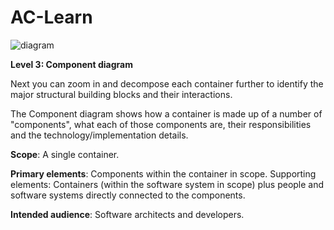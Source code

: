 # AC-Learn

![diagram](https://www.plantuml.com/plantuml/svg/0/ZLHDRnen4BqZyH-cd40Ah9Jsr5DIG6sY3Qa2fAgg2ddNPZ5uxPK_82ZgV-_OkqiM8bfE_fhtvitps3V64crTBjgj3rocmb46AsiBypcADDaDCcvNBd66wLH9owGTf2gF2DMSoArmXOk6d_hV1P5s_X17WbXcB6ujXYelbFJnHKbEsP9B1gFny_K52QmhCCV7gF3CID3dUDfVOaJV59fZbYWdnZ8TKRQzRcZt_95KbArDdVdeQ4ssnAIQ5xMmTYk-_Vaudor-tCs-BUBnr_5arEtvVSkjOF3hK0cCECaqoN_3xR0VCw8bUCa4oz8-VbWlke8dLz29UQA9tdTmEa51WxNnqoT6g8bseGQFN_BCQMAvaa0a1LTGxo7aH6-esacmxCLsUarsKx0KYQOuy2LF0zOptqyV9twi8WtO5GEMgpM73TjVWTbB9VUv2Nc8uCGmq-aTALzyKKvI5DqbgLWarG8vwuexFNXjjm0EfdHJGOn17Kpxr8V5ITNrGQaM4iS5nQ3U2LTUobywuwCUYDNyvOJfmGdB-o4hB5MAZKE3ZIKa3v1p_88aJ1X_DM7IO8vgyy89u1sWEnP8bccMbGwVSdaxGj5nEJlHEOeXnvM0dIP5KMhvSsps-CNRvxWlEfxV1PzYcD-1LKfikCNwD5IKWwCU2531S-f2d-5OknF34bkKxPJUDE7lqVWelFZ9KEYoQOHo6hqKAZFGtU6hn8R94oLCxptORgqf1BS8d3tFOEhdeUZAjt28hnEuj0giHcIqnPQZmSh8VnA0SLNxFJ6nYDyChInnlZszilifS7HTXsVWOoUCPwj4wIQaqOJdWQC68hyqyj0qvwCRukjBkIYukeEBP5IlNlllux_4ZVivJpul_wctHhx4SO_ujvHswuP9Yd_hNm00)

**Level 3: Component diagram**

Next you can zoom in and decompose each container further to identify the major structural building blocks and their interactions.

The Component diagram shows how a container is made up of a number of "components", what each of those components are, their responsibilities and the technology/implementation details.

**Scope**: A single container.

**Primary elements**: Components within the container in scope.
Supporting elements: Containers (within the software system in scope) plus people and software systems directly connected to the components.

**Intended audience**: Software architects and developers.